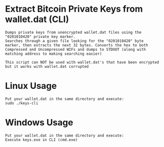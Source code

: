 # Extract Bitcoin Private Keys from wallet.dat (CLI)
    Dumps private keys from unencrypted wallet.dat files using the "0201010420" private key marker.
    Searches through a given file looking for the "0201010420" byte marker, then extracts the next 32 bytes. Converts the hex to both Compressed and Uncompressed WIFs and dumps to STDOUT (along with matching address to making searching easier)

    This script can NOT be used with wallet.dat's that have been encrypted but it works with wallet.dat corrupted

# Linux Usage
    Put your wallet.dat in the same directory and execute:
    sudo ./keys-cli

# Windows Usage
    Put your wallet.dat in the same directory and execute:
    Execute keys.exe in CLI (cmd.exe)

